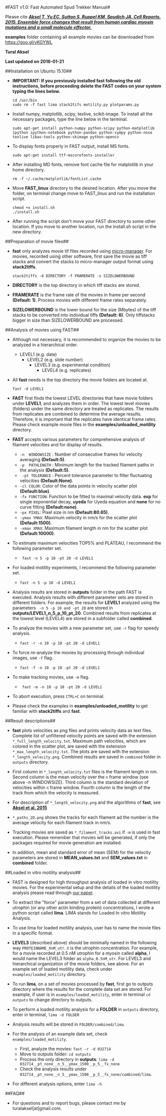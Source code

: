 #FAST v1.0: Fast Automated Spud Trekker Manual#

Please cite [***Aksel T, Yu EC, Sutton S, Ruppel KM, Spudich JA. Cell Reports. 2015. Ensemble force changes that result from human cardiac myosin mutations and a small molecule effector.***][1]

[1]: http://www.cell.com/cell-reports/abstract/S2211-1247(15)00381-2

**examples** folder containing all example movies can be downloaded from https://goo.gl/vKGYWL

**Tural Aksel**

**Last updated on 2016-01-21**

##Installation on Ubuntu 15.10##

- **IMPORTANT: If you previously installed fast following the old instructions, before proceeding delete the FAST codes on your system typing the lines below.** 
    
    ```
    cd /usr/bin
    sudo rm -f fast lima stack2tifs motility.py plotparams.py
    ```

- Install numpy, matplotlib, scipy, texlive, scikit-image. To install all the necessary packages, type the line below in the terminal.
   
     ```
     sudo apt-get install python-numpy python-scipy python-matplotlib ipython ipython-notebook python-pandas python-sympy python-nose texlive libav-tools python-skimage python-opencv
     ```
- To display fonts properly in FAST output, install MS fonts.
  
    ``` 
    sudo apt-get install ttf-mscorefonts-installer
    ```
- After installing MD fonts, remove font cache file for matplotlib in your home directory.
    
    ```
    rm -f ~/.cache/matplotlib/fontList.cache
    ```

- Move **FAST_linux** directory to the desired location. After you move the folder, on terminal change move to FAST_linux and run the installation script.     
    ```
    chmod +x install.sh
    ./install.sh
    ```
- After running the script don't move your FAST directory to some other location. If you move to another location, run the install.sh script in the new directory.

##Preparation of movie files##

- **fast** only analyzes movie tif files recorded using  [micro-manager](https://www.micro-manager.org/). For movies, recorded using other software, first save the movie as tiff stacks and convert the stacks to micro-manager output format using **stack2tiffs**.
   
     ```
    stack2tiffs -d DIRECTORY -f FRAMERATE -s SIZELOWERBOUND
     ```
    
- **DIRECTORY** is the top directory in which tiff stacks are stored.
- **FRAMERATE** is the frame rate of the movies in frame per second **(Default: 1)**. Process movies with different frame rates separately.
- **SIZELOWERBOUND** is the lower bound for the size (Mbytes) of the tiff stacks to be converted into individual tiffs **(Default: 6)**. Only tiffstacks bigger in size than SIZELOWERBOUND are processed.

##Analysis of movies using FAST##

- Although not necessary, it is recommended to organize the movies to be analyzed in a hierarchical order.
   - LEVEL1 (e.g. date)
       - LEVEL2 (e.g. slide number)
            - LEVEL3 (e.g. experimental condition)
                - LEVEL4 (e.g. replicates)   
 
- All **fast** needs is the top directory the movie folders are located at.
    ```    
    fast -d LEVEL1
    ```

- **FAST** first finds the lowest LEVEL directories that have movie folders under **LEVEL1**, and analyzes them in order. The lowest level movies (folders) under the same directory are treated as replicates. The results from replicates are combined to determine the average results. Therefore, it is important that the replicates have identical frame rates. Please check example movie files in the **examples/unloaded_motility** directory.

- **FAST** accepts various parameters for comprehensive analysis of filament velocities and for display of results.
    - ``` -n  WINDOWSIZE ``` : Number of consecutive frames for velocity averaging **(Default:5)**.
    - ``` -p  PATHLENGTH ``` : Minimum length for the tracked filament paths in the analysis **(Default:5)**.
    - ``` -pt TOLERANCE``` : Percent tolerance parameter to filter fluctuating velocities **(Default:None)**.
    - ```-cl COLOR```: Color of the data points in velocity scatter plot **(Default:blue)**.
    - ```-fx FUNCTION```: Function to be fitted to maximal velocity data. **exp** for single exponential decay, **uyeda** for Uyeda equation and **none** for no curve fitting **(Default:none)**.
    - ```-px PIXEL```: Pixel size in nm **(Default:80.65)**.  
    - ```-ymax YMAX```: Maximum velocity in nm/s for the scatter plot **(Default:1500)**.
    - ```-xmax XMAX```: Maximum filament length in nm for the scatter plot **(Default:10000)**.

- To estimate maximum velocities TOP5% and PLATEAU, I recommend the following parameter set.
    - ``` fast -n 5 -p 10 -pt 20 -d LEVEL1```
- For loaded motility experiments, I recommend the following parameter set.
    - ``` fast -n 5 -p 10 -d LEVEL1 ```
- Analysis results are stored in **outputs** folder in the path FAST is executed. Analysis results with different parameter sets are stored in different folders. For example, the results for **LEVEL1** analyzed using the parameters ``` -n 5 -p 10 and -pt 20``` are stored in **outputs/LEVEL1_n_5_p_10_pt_20**. Combined results from replicates at the lowest level (LEVEL4) are stored in a subfolder called **combined**.

- To analyze the movies with a new parameter set, use ```-r``` flag for speedy analysis.
    - ```fast -r -n 10 -p 10 -pt 20 -d LEVEL1```
- To force re-analyze the movies by processing through individual images, use ``` -f ``` flag.
   -  ```fast -f -n 10 -p 10 -pt 20 -d LEVEL1```
 
 - To make tracking movies, use ``` -m ``` flag.
 
     - ``` fast -m -n 10 -p 10 -pt 20 -d LEVEL1```   

- To abort execution, press ```CTRL+C``` on terminal.

- Please check the examples in **examples/unloaded_motility** to get familiar with **stack2tiffs** and **fast**.

##Result descriptions##

- **fast** plots velocities as png files and prints velocity data as text files. Complete list of unfiltered velocity points are saved with the extension ```*_full_length_velocity.txt```. Maximum path velocities, which are colored in the scatter plot, are saved with the extension ```*_max_length_velocity.txt```. The plots are saved with the extension ```*_length_velocity.png```. Combined results are saved in ```combined``` folder in ```outputs``` directory.   

- First column in ```*_length_velocity.txt``` files is the filament length in nm. Second column is the mean velocity over the ```n``` frame window (see above -n WINDOWSIZE). Third column is the standard deviation of velocities within ```n``` frame window. Fourth column is the length of the track from which the velocity is measured. 
- For description of ```*_length_velocity.png``` and the algorithms of **fast**, see [**Aksel et al. 2015**][1] 

- ```*_paths_2D.png``` shows the tracks for each filament ad the number is the average velocity for each filament track in nm/s.

- Tracking movies are saved as ```*_filament_tracks.avi``` if ```-m``` is used in fast execution. Please remember that movies will be generated, if only the packages required for movie generation are installed.

[1]: http://www.cell.com/cell-reports/abstract/S2211-1247(15)00381-2

- In addition, mean and standard error of mean (SEM) for the velocity parameters are stored in **MEAN_values.txt** and **SEM_values.txt** in **combined** folder.

##Loaded in vitro motility analysis##

- FAST is designed for high throughput analysis of loaded in vitro motility movies. For the experimental setup and the details of the loaded motility analysis please read through [our paper][1].

[1]: http://www.cell.com/cell-reports/abstract/S2211-1247(15)00381-2

- To extract the "force" parameter from a set of data collected at different utrophin (or any other actin binding protein) concentrations, I wrote a python script called **lima**. LIMA stands for Loaded In vitro Motility Analysis.

- To use lima for loaded motility analysis, user has to name the movie files in a specific format.

- **LEVEL3** (described above) should be minimally named in the following way ```PROTEINNAME_XnM_utr```. ```X``` is the utrophin concentration. For example, for a movie recorded at 0.5 nM utrophin for a myosin called **alpha**, I would name the LEVEL3 folder as ```alpha_0.5nM_utr```. For LEVEL3 and hierarchical organization of the movie folders, see above. For an example set of loaded motility data, check under ```examples/loaded_motility``` directory.

- To run **lima**, on a set of movies processed by **fast**, first go to outputs directory where the results for the complete data set are stored. For example, if user is in ```examples/loaded_motility```, enter in terminal ```cd outputs``` to change directory to outputs.

- To perform a loaded motility analysis for a **FOLDER** in ```outputs``` directory, enter in terminal,
    ```lima -d FOLDER```
- Analysis results will be stored in ```FOLDER/combined/lima```.

- For the analysis of an example data set, check ```examples/loaded_motility```.
    - First, analyze the movies:
        ```fast -r -d 032714```
    - Move to outputs folder:
        ```cd outputs```
    - Process the only directory in **outputs**: 
        ```lima -d 032714__pt_none__n_5__ymax_1500__p_5__fx_none```
    - Check the analysis results under
        ```032714__pt_none__n_5__ymax_1500__p_5__fx_none/combined/lima```. 

- For different analysis options, enter ```lima -h```.

##FAQ##

- For questions and to report bugs, please contact me by turalaksel[at]gmail.com.
